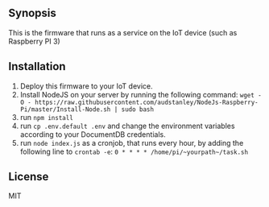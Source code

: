 ## Synopsis

This is the firmware that runs as a service on the IoT device (such as Raspberry PI 3)

## Installation

1. Deploy this firmware to your IoT device.
2. Install NodeJS on your server by running the following command: `wget -O - https://raw.githubusercontent.com/audstanley/NodeJs-Raspberry-Pi/master/Install-Node.sh | sudo bash`
2. run `npm install`
3. run `cp .env.default .env` and change the environment variables according to your DocumentDB credentials.
4. run `node index.js` as a cronjob, that runs every hour, by adding the following line to `crontab -e`: `0 * * * * /home/pi/~yourpath~/task.sh`

## License

MIT